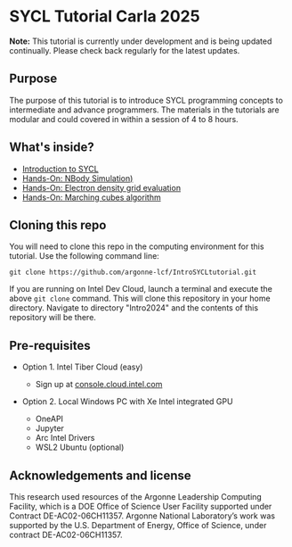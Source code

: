 # SYCL Tutorial Carla 2025

**Note:** This tutorial is currently under development and is being updated continually. Please check back regularly for the latest updates.


## Purpose

The purpose of this tutorial is to introduce SYCL programming concepts to intermediate and advance programmers. The materials in the tutorials are modular and could covered in within a session of 4 to 8 hours.


## What's inside?
* [Introduction to SYCL](https://github.com/SYCLTutorials/Intro2024/tree/main/01-intro)
* [Hands-On: NBody Simulation)](https://github.com/argonne-lcf/IntroSYCLtutorial/tree/main/04-NBody)
* [Hands-On: Electron density grid evaluation](https://github.com/SYCLTutorials/Intro2024/tree/main/02-electrondensity)
* [Hands-On: Marching cubes algorithm](https://github.com/SYCLTutorials/Intro2024/tree/main/03-marchingCubes)



## Cloning this repo

You will need to clone this repo in the computing environment for this tutorial. Use the following command line:

```
git clone https://github.com/argonne-lcf/IntroSYCLtutorial.git
```

If you are running on Intel Dev Cloud, launch a terminal and execute the above `git clone` command. This will clone this repository in your home directory. Navigate to directory "Intro2024" and the contents of this repository will be there.

## Pre-requisites

* Option 1. Intel Tiber Cloud (easy)
  * Sign up at [console.cloud.intel.com](https://github.com/SYCLTutorials/Intro2024/blob/main/01-intro/devcloud.md)

* Option 2. Local Windows PC with Xe Intel integrated GPU
   * OneAPI
   * Jupyter
   * Arc Intel Drivers
   * WSL2 Ubuntu (optional)

  
## Acknowledgements and license
This research used resources of the Argonne Leadership Computing Facility, which is a DOE Office of Science User Facility supported under Contract DE-AC02-06CH11357. Argonne National Laboratory’s work was supported by the U.S. Department of Energy, Office of Science, under contract DE-AC02-06CH11357.


